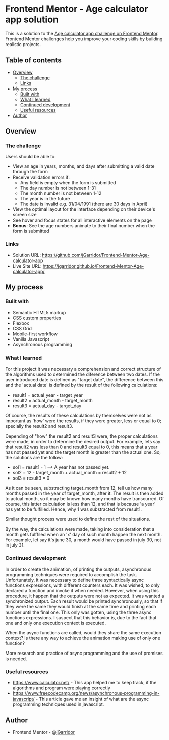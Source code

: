 # Frontend Mentor - Age calculator app solution

This is a solution to the [Age calculator app challenge on Frontend Mentor](https://www.frontendmentor.io/challenges/age-calculator-app-dF9DFFpj-Q). Frontend Mentor challenges help you improve your coding skills by building realistic projects. 

## Table of contents

- [Overview](#overview)
  - [The challenge](#the-challenge)
  - [Links](#links)
- [My process](#my-process)
  - [Built with](#built-with)
  - [What I learned](#what-i-learned)
  - [Continued development](#continued-development)
  - [Useful resources](#useful-resources)
- [Author](#author)


## Overview

### The challenge

Users should be able to:

- View an age in years, months, and days after submitting a valid date through the form
- Receive validation errors if:
  - Any field is empty when the form is submitted
  - The day number is not between 1-31
  - The month number is not between 1-12
  - The year is in the future
  - The date is invalid e.g. 31/04/1991 (there are 30 days in April)
- View the optimal layout for the interface depending on their device's screen size
- See hover and focus states for all interactive elements on the page
- **Bonus**: See the age numbers animate to their final number when the form is submitted

### Links

- Solution URL: https://github.com/jGarridor/Frontend-Mentor-Age-calculator-app
- Live Site URL: https://jgarridor.github.io/Frontend-Mentor-Age-calculator-app/

## My process

### Built with

- Semantic HTML5 markup
- CSS custom properties
- Flexbox
- CSS Grid
- Mobile-first workflow
- Vanilla Javascript
- Asynchronous programming


### What I learned

For this project it was necessary a comprehension and correct structure of the algorithms used to determined the diference between two dates. If the user introduced date is defined as "target date", the difference between this and the 'actual date' is defined by the result of the following calculations:

- result1 = actual_year - target_year
- result2 = actual_month - target_month
- result3 = actual_day - target_day

Of course, the results of these calculations by themselves were not as important as 'how' were the results, if they were greater, less or equal to 0; specially the result2 and result3. 

Depending of "how" the result2 and result3 were, the proper calculations were made, in order to determine the desired output. For example, lets say that result2 was less than 0 and result3 equal to 0, this means that a year has not passed yet and the target month is greater than the actual one. So, the solutions are the follow:

- sol1 = result1 - 1 --> A year has not passed yet.
- sol2 = 12 - target_month + actual_month = result2 + 12
- sol3 = result3 = 0

As it can be seen, substracting target_month from 12, tell us how many months passed in the year of target_month, after it. The result is then added to actual month, so it may be known how many months have transcurred. Of course, this latter calculation is less than 12, and that is because 'a year' has yet to be fulfilled. Hence, why 1 was substracted from result1.

Similar thought process were used to define the rest of the situations.

By the way, the calculations were made, taking into consideration that a month gets fulffiled when an 'x' day of such month happen the next month. For example, let say it's june 30, a month would have passed in july 30, not in july 31.  

### Continued development

In order to create the animation, of printing the outputs, asynchronous programming techniques were required to accomplish the task. Unfortunately, it was necessary to define three syntactically async functions expressions, with different counters each. It was wished, to only declared a function and invoke it when needed. However, when using this procedure, it happen that the outputs were not as expected. It was wanted a synchronized output. Each result would be printed synchronously, so that if they were the same they would finish at the same time and printing each number until the final one. This only was gotten, using the three async functions expressions. I suspect that this behavior is, due to the fact that one and only one execution context is executed.

When the async functions are called, would they share the same execution context? Is there any way to achieve the animation making use of only one function?

More research and practice of async programming and the use of promises is needed.


### Useful resources

- https://www.calculator.net/ - This app helped me to keep track, if the algorithms and program were playing correctly
- https://www.freecodecamp.org/news/asynchronous-programming-in-javascript/ - This article gave me an insight of what are the async programming techniques used in javascript.


## Author

- Frontend Mentor - [@jGarridor](https://www.frontendmentor.io/profile/jGarridor)


